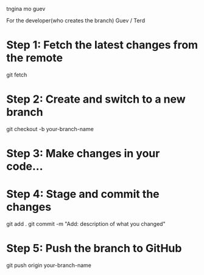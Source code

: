 
tngina mo guev


For the developer(who creates the branch) Guev / Terd
# Step 1: Fetch the latest changes from the remote
git fetch

# Step 2: Create and switch to a new branch
git checkout -b your-branch-name

# Step 3: Make changes in your code...

# Step 4: Stage and commit the changes
git add .
git commit -m "Add: description of what you changed"

# Step 5: Push the branch to GitHub
git push origin your-branch-name